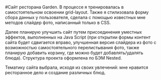 #Сайт ресторана Garden.
В процессе я тренировалась в самостоятельном освоении grid-layout. Также я стилизовала форму сбора данных у пользователя, сделала с помощью известных мне методов слайдер фото, написанный только в CSS. 

Далее планирую улучшить сайт путем присоединения уместных эффектов, выполненных на Java Script (при открытии формы контент сайта будет сдвигается вправо, улучшенная версия слайдера из фото с возможностью самостоятельного перелистывания фото, также планирую добавить корзину, где можно будет добавлять/удалять блюда). Структура проекта оформлена по БЭМ Nested.

Тематику сайта выбрала, исходя из своих увлечений: мне нравится ресторанное дело и создание различных блюд.
